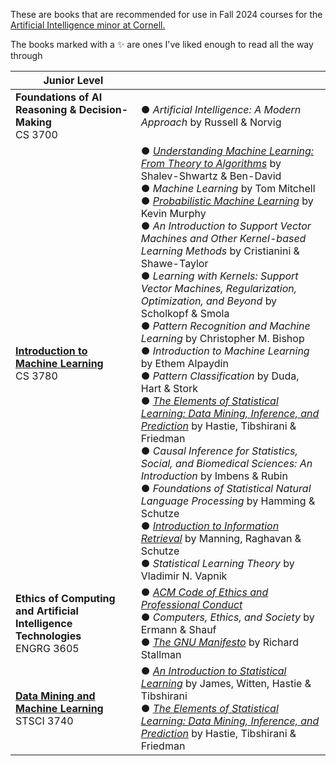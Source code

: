 These are books that are recommended for use in Fall 2024 courses for the [Artificial Intelligence minor at Cornell.](https://prod.cis.cornell.edu/undergraduate-opportunities/minors/artificial-intelligence)

The books marked with a ✨ are ones I've liked enough to read all the way through

| Junior Level | |
| --- | --- |
| **Foundations of AI Reasoning & Decision-Making**<br>CS 3700 | ● *Artificial Intelligence: A Modern Approach* by Russell & Norvig |
| [**Introduction to Machine Learning**](https://www.cs.cornell.edu/courses/cs3780/2024fa/)<br>CS 3780 | ● [*Understanding Machine Learning: From Theory to Algorithms*](https://www.cs.huji.ac.il/~shais/UnderstandingMachineLearning/) by Shalev-Shwartz & Ben-David<br> ● *Machine Learning* by Tom Mitchell<br> ● [*Probabilistic Machine Learning*](https://probml.github.io/pml-book/) by Kevin Murphy<br> ● *An Introduction to Support Vector Machines and Other Kernel-based Learning Methods* by Cristianini & Shawe-Taylor<br> ● *Learning with Kernels: Support Vector Machines, Regularization, Optimization, and Beyond* by Scholkopf & Smola<br> ● *Pattern Recognition and Machine Learning* by Christopher M. Bishop<br> ● *Introduction to Machine Learning* by Ethem Alpaydin<br> ● *Pattern Classification* by Duda, Hart & Stork<br> ● [*The Elements of Statistical Learning: Data Mining, Inference, and Prediction*](https://hastie.su.domains/ElemStatLearn/) by Hastie, Tibshirani & Friedman<br> ● *Causal Inference for Statistics, Social, and Biomedical Sciences: An Introduction* by Imbens & Rubin<br> ● *Foundations of Statistical Natural Language Processing* by Hamming & Schutze<br> ● [*Introduction to Information Retrieval*](https://nlp.stanford.edu/IR-book/) by Manning, Raghavan & Schutze<br> ● *Statistical Learning Theory* by Vladimir N. Vapnik |
| **Ethics of Computing and Artificial Intelligence Technologies**<br>ENGRG 3605 | ● [*ACM Code of Ethics and Professional Conduct*](https://www.acm.org/code-of-ethics)<br> ● *Computers, Ethics, and Society* by Ermann & Shauf<br> ● [*The GNU Manifesto*](https://www.gnu.org/gnu/manifesto.en.html) by Richard Stallman
| [**Data Mining and Machine Learning**](https://nayelbettache.github.io/STSCI3740.html)<br>STSCI 3740 | ● [*An Introduction to Statistical Learning*](https://www.statlearning.com/) by James, Witten, Hastie & Tibshirani<br> ● [*The Elements of Statistical Learning: Data Mining, Inference, and Prediction*](https://hastie.su.domains/ElemStatLearn/) by Hastie, Tibshirani & Friedman |
